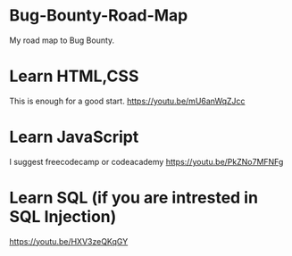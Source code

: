 # Bug-Bounty-Road-Map
My road map to Bug Bounty.

# Learn HTML,CSS
This is enough for a good start.
https://youtu.be/mU6anWqZJcc
# Learn JavaScript
I suggest freecodecamp or codeacademy
https://youtu.be/PkZNo7MFNFg
# Learn SQL (if you are intrested in SQL Injection)
https://youtu.be/HXV3zeQKqGY
